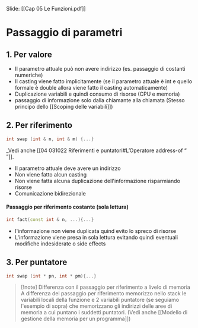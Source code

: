 Slide: [[Cap 05 Le Funzioni.pdf]]

# Passaggio di parametri

## 1.  Per valore
- Il parametro attuale può non avere indirizzo (es. passaggio di costanti numeriche)
- Il casting viene fatto implicitamente (se il parametro attuale è int e quello formale è double allora viene fatto il casting automaticamente)
- Duplicazione variabili e quindi consumo di risorse (CPU e memoria)
- passaggio di informazione solo dalla chiamante alla chiamata
  (Stesso principo dello [[Scoping delle variabili]])


## 2. Per riferimento
```cpp
int swap (int & n, int & m) {...}   
```
_Vedi anche [[04 031022 Riferimenti e puntatori#L’Operatore address-of “ ”]].

- Il parametro attuale deve avere un indirizzo
- Non viene fatto alcun casting
- Non viene fatta alcuna duplicazione dell'informazione risparmiando risorse
- Comunicazione bidirezionale 

#### Passaggio per riferimento costante (sola lettura)
```cpp
int fact(const int & n, ...){...}
```
- l'informazione non viene duplicata quind evito lo spreco di risorse
- L'informazione viene presa in sola lettura evitando quindi eventuali modifiche indesiderate o side effects


## 3. Per puntatore
```cpp
int swap (int * pn, int * pm){...}
```

>[!note] Differenza con il passaggio per riferimento a livelo di memoria
>A differenza del passaggio per riferimento memorizzo nello stack le variabili locali della funzione e 2 variabili puntatore (se seguiamo l'esempio di sopra) che memorizzano gli indirizzi delle aree di memoria a cui puntano i suddetti puntatori.
>(Vedi anche [[Modello di gestione della memoria per un programma]])
